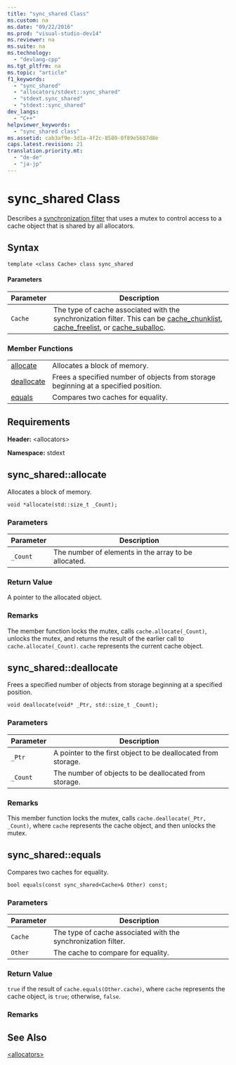 ```yaml
---
title: "sync_shared Class"
ms.custom: na
ms.date: "09/22/2016"
ms.prod: "visual-studio-dev14"
ms.reviewer: na
ms.suite: na
ms.technology: 
  - "devlang-cpp"
ms.tgt_pltfrm: na
ms.topic: "article"
f1_keywords: 
  - "sync_shared"
  - "allocators/stdext::sync_shared"
  - "stdext.sync_shared"
  - "stdext::sync_shared"
dev_langs: 
  - "C++"
helpviewer_keywords: 
  - "sync_shared class"
ms.assetid: cab3af9e-3d1a-4f2c-8580-0f89e5687d8e
caps.latest.revision: 21
translation.priority.mt: 
  - "de-de"
  - "ja-jp"
---
```

# sync_shared Class
Describes a [synchronization filter](../VS_csharp/-allocators-.md) that uses a mutex to control access to a cache object that is shared by all allocators.  
  
## Syntax  
  
```  
template <class Cache> class sync_shared  
```  
  
#### Parameters  
  
|Parameter|Description|  
|---------------|-----------------|  
|`Cache`|The type of cache associated with the synchronization filter. This can be [cache_chunklist](../VS_csharp/cache_chunklist-class.md), [cache_freelist](../VS_csharp/cache_freelist-class.md), or [cache_suballoc](../VS_csharp/cache_suballoc-class.md).|  
  
### Member Functions  
  
|||  
|-|-|  
|[allocate](#sync_shared__allocate)|Allocates a block of memory.|  
|[deallocate](#sync_shared__deallocate)|Frees a specified number of objects from storage beginning at a specified position.|  
|[equals](#sync_shared__equals)|Compares two caches for equality.|  
  
## Requirements  
 **Header:** <allocators\>  
  
 **Namespace:** stdext  
  
##  <a name="sync_shared__allocate"></a>  sync_shared::allocate  
 Allocates a block of memory.  
  
```  
void *allocate(std::size_t _Count);  
```  
  
### Parameters  
  
|Parameter|Description|  
|---------------|-----------------|  
|`_Count`|The number of elements in the array to be allocated.|  
  
### Return Value  
 A pointer to the allocated object.  
  
### Remarks  
 The member function locks the mutex, calls `cache.allocate(_Count)`, unlocks the mutex, and returns the result of the earlier call to `cache.allocate(_Count)`. `cache` represents the current cache object.  
  
##  <a name="sync_shared__deallocate"></a>  sync_shared::deallocate  
 Frees a specified number of objects from storage beginning at a specified position.  
  
```  
void deallocate(void* _Ptr, std::size_t _Count);  
```  
  
### Parameters  
  
|Parameter|Description|  
|---------------|-----------------|  
|`_Ptr`|A pointer to the first object to be deallocated from storage.|  
|`_Count`|The number of objects to be deallocated from storage.|  
  
### Remarks  
 This member function locks the mutex, calls `cache.deallocate(_Ptr, _Count)`, where `cache` represents the cache object, and then unlocks the mutex.  
  
##  <a name="sync_shared__equals"></a>  sync_shared::equals  
 Compares two caches for equality.  
  
```  
bool equals(const sync_shared<Cache>& Other) const;  
```  
  
### Parameters  
  
|Parameter|Description|  
|---------------|-----------------|  
|`Cache`|The type of cache associated with the synchronization filter.|  
|`Other`|The cache to compare for equality.|  
  
### Return Value  
 `true` if the result of `cache.equals(Other.cache)`, where `cache` represents the cache object, is `true`; otherwise, `false`.  
  
### Remarks  
  
## See Also  
 [<allocators\>](../VS_csharp/-allocators-.md)